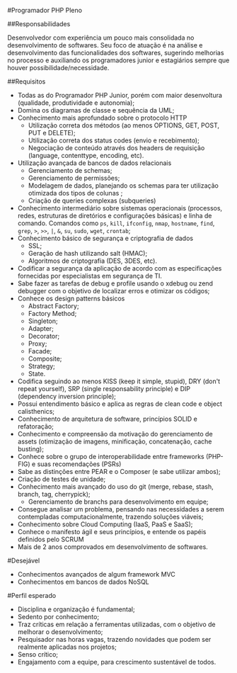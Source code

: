 #Programador PHP Pleno

##Responsabilidades

Desenvolvedor com experiência um pouco mais consolidada no desenvolvimento de softwares. Seu foco de atuação é na análise e desenvolvimento das funcionalidades dos softwares, sugerindo melhorias no processo e auxiliando os programadores junior e estagiários sempre que houver possibilidade/necessidade.

##Requisitos

- Todas as do Programador PHP Junior, porém com maior desenvoltura (qualidade, produtividade e autonomia);
- Domina os diagramas de classe e sequência da UML;
- Conhecimento mais aprofundado sobre o protocolo HTTP
	- Utilização correta dos métodos (ao menos OPTIONS, GET, POST, PUT e DELETE);
	- Utilização correta dos status codes (envio e recebimento);
	- Negociação de conteúdo através dos headers de requisição (language,
content­type, encoding, etc). 
- Utilização avançada de bancos de dados relacionais
	- Gerenciamento de schemas;
	- Gerenciamento de permissões;
	- Modelagem de dados, planejando os schemas para ter utilização otimizada dos tipos de colunas ;
	- Criação de queries complexas (subqueries)
- Conhecimento intermediário sobre sistemas operacionais (processos, redes, estruturas de diretórios e configurações básicas) e linha de comando. Comandos como `ps`, `kill`, `ifconfig`, `nmap`, `hostname`, `find`, `grep`, `>`, `>>`, `|`, `&`, `su`, `sudo`, `wget`, `crontab`;
- Conhecimento básico de segurança e criptografia de dados
	- SSL;
	- Geração de hash utilizando salt (HMAC);
	- Algoritmos de criptografia (DES, 3DES, etc).
- Codificar a segurança da aplicação de acordo com as especificações fornecidas por especialistas em segurança de TI.
- Sabe fazer as tarefas de debug e profile usando o xdebug ou zend debugger com o objetivo de localizar erros e otimizar os códigos;
- Conhece os design patterns básicos
	- Abstract Factory;
	- Factory Method;
	- Singleton;
	- Adapter;
	- Decorator;
	- Proxy;
	- Facade;
	- Composite;
	- Strategy;
	- State.
- Codifica seguindo ao menos KISS (keep it simple, stupid), DRY (don't repeat yourself),
SRP (single responsability principle) e DIP (dependency inversion principle);
- Possui entendimento básico e aplica as regras de clean code e object calisthenics;
- Conhecimento de arquitetura de software, princípios SOLID e refatoração;
- Conhecimento e compreensão da motivação do gerenciamento de assets (otimização de imagens, minificação, concatenação, cache busting);
- Conhece sobre o grupo de interoperabilidade entre frameworks (PHP-FIG)
e suas recomendações (PSRs)
- Sabe as distinções entre PEAR e o Composer (e sabe utilizar ambos);
- Criação de testes de unidade;
- Conhecimento mais avançado do uso do git (merge, rebase, stash, branch, tag,
cherry­pick);
	- Gerenciamento de branchs para desenvolvimento em equipe;
- Consegue analisar um problema, pensando nas necessidades a serem contempladas
computacionalmente, trazendo soluções viáveis; 
- Conhecimento sobre Cloud Computing (IaaS, PaaS e SaaS);
- Conhece o manifesto ágil e seus princípios, e entende os papéis definidos pelo SCRUM
- Mais de 2 anos comprovados em desenvolvimento de softwares.


#Desejável

- Conhecimentos avançados de algum framework MVC
- Conhecimentos em bancos de dados NoSQL

#Perfil esperado

- Disciplina e organização é fundamental;
- Sedento por conhecimento;
- Traz críticas em relação a ferramentas utilizadas, com o objetivo de melhorar o
desenvolvimento;
- Pesquisador nas horas vagas, trazendo novidades que podem ser realmente aplicadas nos projetos;
- Senso crítico;
- Engajamento com a equipe, para crescimento sustentável de todos.

